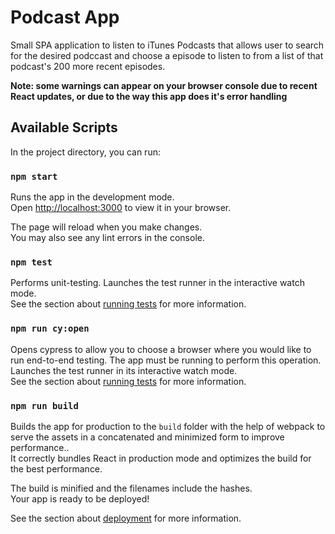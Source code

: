 # Podcast App

Small SPA application to listen to iTunes Podcasts that allows user to search for the desired podccast and choose a episode to listen to from a list of that podcast's 200 more recent episodes.

**Note: some warnings can appear on your browser console due to recent React updates, or due to the way this app does it's error handling**

## Available Scripts

In the project directory, you can run:

### `npm start`

Runs the app in the development mode.\
Open [http://localhost:3000](http://localhost:3000) to view it in your browser.

The page will reload when you make changes.\
You may also see any lint errors in the console.

### `npm test`

Performs unit-testing.
Launches the test runner in the interactive watch mode.\
See the section about [running tests](https://facebook.github.io/create-react-app/docs/running-tests) for more information.


### `npm run cy:open`

Opens cypress to allow you to choose a browser where you would like to run end-to-end testing.
The app must be running to perform this operation.
Launches the test runner in its interactive watch mode.\
See the section about [running tests](https://facebook.github.io/create-react-app/docs/running-tests) for more information.


### `npm run build`

Builds the app for production to the `build` folder with the help of webpack to serve the assets in a concatenated and minimized form to improve performance..\
It correctly bundles React in production mode and optimizes the build for the best performance.

The build is minified and the filenames include the hashes.\
Your app is ready to be deployed!

See the section about [deployment](https://facebook.github.io/create-react-app/docs/deployment) for more information.
